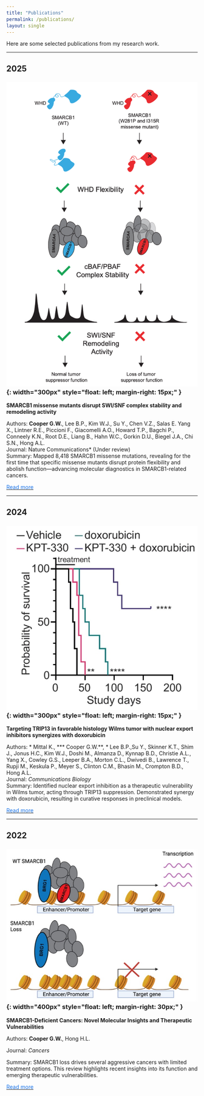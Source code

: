 ```yaml
---
title: "Publications"
permalink: /publications/
layout: single
---
```


Here are some selected publications from my research work.

---

## 2025

### ![Alt text](/assets/images/DMS_model.jpg){: width="300px" style="float: left; margin-right: 15px;" }
**SMARCB1 missense mutants disrupt SWI/SNF complex stability and remodeling activity**  

Authors: **Cooper G.W.**, Lee B.P., Kim W.J., Su Y., Chen V.Z., Salas E. Yang X., Lintner R.E., Piccioni F., Giacomelli A.O., Howard T.P., Bagchi P., Conneely K.N., Root D.E., Liang B., Hahn W.C., Gorkin D.U., Biegel J.A., Chi S.N., Hong A.L.  
Journal: Nature Communications* (Under review)  
Summary: Mapped 8,418 SMARCB1 missense mutations, revealing for the first time that specific missense mutants disrupt protein flexibility and abolish function—advancing molecular diagnostics in 
SMARCB1-related cancers.

[<span style="color:#1a73e8;">Read more</span>](https://doi.org/10.21203/rs.3.rs-6018128/v1)  


---

## 2024

### ![Alt text](/assets/images/TRIP13.jpg){: width="300px" style="float: left; margin-right: 15px;" }
**Targeting TRIP13 in favorable histology Wilms tumor with nuclear export inhibitors synergizes with doxorubicin**

Authors: * Mittal K., *** Cooper G.W.**, * Lee B.P.,Su Y., Skinner K.T., Shim J., Jonus H.C., Kim W.J., Doshi M., Almanza D., Kynnap B.D., Christie A.L., Yang X., Cowley G.S., Leeper B.A., Morton C.L., Dwivedi B., Lawrence T., Rupji M., Keskula P., Meyer S., Clinton C.M., Bhasin M., Crompton B.D., Hong A.L.  
Journal: *Communications Biology*  
Summary: Identified nuclear export inhibition as a therapeutic vulnerability in Wilms tumor, acting through TRIP13 suppression. Demonstrated synergy with doxorubicin, resulting in curative responses 
in preclinical models.

[<span style="color:#1a73e8;">Read more</span>](https://doi.org/10.1038/s42003-024-06140-6)  


___

## 2022

### ![Alt text](/assets/images/smarcb1_review.jpg){: width="400px" style="float: left; margin-right: 30px;" }
**SMARCB1-Deficient Cancers: Novel Molecular Insights and Therapeutic Vulnerabilities**

Authors: **Cooper G.W.**, Hong H.L.

Journal: *Cancers*

Summary: SMARCB1 loss drives several aggressive cancers with limited treatment options. This review highlights recent insights into its function and emerging therapeutic vulnerabilities.

[<span style="color:#1a73e8;">Read more</span>](https://doi.org/10.3390/cancers14153645)

